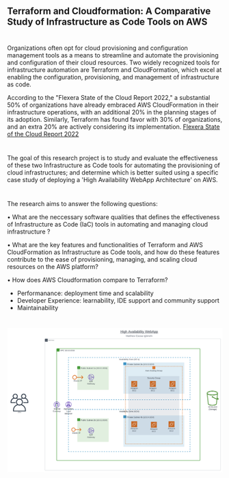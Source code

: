 ## Terraform and Cloudformation: A Comparative Study of Infrastructure as Code Tools on AWS

#
Organizations often opt for cloud provisioning and configuration management tools as a means to streamline and automate the provisioning and configuration of their cloud resources. Two widely recognized tools for infrastructure automation are Terraform and CloudFormation, which excel at enabling the configuration, provisioning, and management of infrastructure as code.

According to the "Flexera State of the Cloud Report 2022," a substantial 50% of organizations have already embraced AWS CloudFormation in their infrastructure operations, with an additional 20% in the planning stages of its adoption. Similarly, Terraform has found favor with 30% of organizations, and an extra 20% are actively considering its implementation. [Flexera State of the Cloud Report 2022](https://path.flexera.com/cm/report-state-of-the-) 
#

The goal of this research project is to study and evaluate the effectiveness of these two Infrastructure as Code tools for automating the provisioning of cloud infrastructures; and determine which is better suited using a specific case study of deploying a 'High Availability WebApp Architecture' on AWS.
#
The research aims to answer the following questions:

• What are the neccessary software qualities that defines the effectiveness of Infrastructure as Code (IaC) tools in automating and managing cloud infrastructure ?

• What are the key features and functionalities of Terraform and AWS CloudFormation as Infrastructure as Code tools, and how do these features contribute to the ease of provisioning, managing, and scaling cloud resources on the AWS platform?

• How does AWS Cloudformation compare to Terraform?
  - Performanance: deployment time and scalability
  - Developer Experience: learnability, IDE support and community support
  - Maintainability 

#

![](images/IaC-ResearchProject.png)